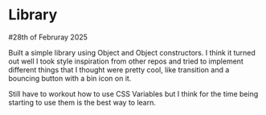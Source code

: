 
# Library

#28th of Februray 2025

Built a simple library using Object and Object constructors. I think it turned out well I took style inspiration from other repos and tried to implement different things that I thought were pretty cool, like transition and a bouncing button with a bin icon on it.

Still have to workout how to use CSS Variables but I think for the time being starting to use them is the best way to learn.